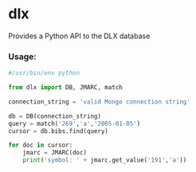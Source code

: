 # dlx
Provides a Python API to the DLX database

### Usage:
```python
#/usr/bin/env python

from dlx import DB, JMARC, match

connection_string = 'valid Mongo connection string'

db = DB(connection_string)
query = match('269','a','2005-01-05')
cursor = db.bibs.find(query)

for doc in cursor:
    jmarc = JMARC(doc)
    print('symbol: ' + jmarc.get_value('191','a'))
```
